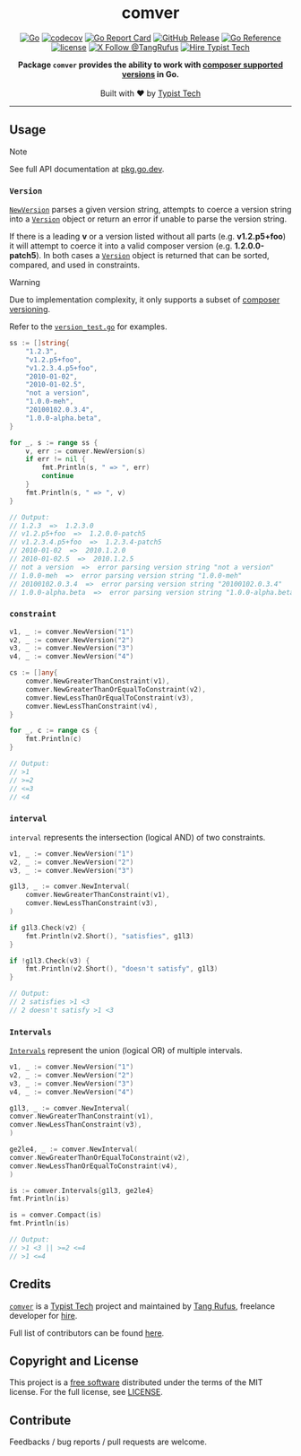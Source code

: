 <div align="center">

# comver

</div>

<div align="center">

[![Go](https://github.com/typisttech/comver/actions/workflows/go.yml/badge.svg)](https://github.com/typisttech/comver/actions/workflows/go.yml)
[![codecov](https://codecov.io/gh/typisttech/comver/graph/badge.svg?token=GVO7RV80TJ)](https://codecov.io/gh/typisttech/comver)
[![Go Report Card](https://goreportcard.com/badge/github.com/typisttech/comver)](https://goreportcard.com/report/github.com/typisttech/comver)
[![GitHub Release](https://img.shields.io/github/v/release/typisttech/comver?style=flat-square&)](https://github.com/typisttech/comver/releases/latest)
[![Go Reference](https://pkg.go.dev/badge/github.com/typisttech/comver.svg)](https://pkg.go.dev/github.com/typisttech/comver)
[![license](https://img.shields.io/github/license/typisttech/comver.svg?style=flat-square)](https://github.com/typisttech/comver/blob/master/LICENSE)
[![X Follow @TangRufus](https://img.shields.io/badge/Follow-%40TangRufus-black?style=flat-square&logo=x&logoColor=white)](https://x.com/tangrufus)
[![Hire Typist Tech](https://img.shields.io/badge/Hire-Typist%20Tech-ff69b4.svg?style=flat-square)](https://typist.tech/contact/)

</div>

<p align="center">
  <strong>Package <code>comver</code> provides the ability to work with <a href="https://github.com/composer/semver/">composer supported versions</a> in Go.</strong>
  <br />
  <br />
  Built with ♥ by <a href="https://typist.tech/">Typist Tech</a>
</p>

---

## Usage

> [!NOTE]
> See full API documentation at [pkg.go.dev](https://pkg.go.dev/github.com/typisttech/comver).

### `Version`

[`NewVersion`](https://pkg.go.dev/github.com/typisttech/comver#NewVersion) parses a given version string, attempts to coerce a version string into a [`Version`](https://pkg.go.dev/github.com/typisttech/comver#Version) object or return an error if unable to parse the version string.

If there is a leading **v** or a version listed without all parts (e.g. **v1.2.p5+foo**) it will attempt to coerce it into a valid composer version (e.g. **1.2.0.0-patch5**). In both cases a [`Version`](https://pkg.go.dev/github.com/typisttech/comver#Version) object is returned that can be sorted, compared, and used in constraints.


> [!WARNING]
> Due to implementation complexity, it only supports a subset of [composer versioning](https://github.com/composer/semver/). 
>
> Refer to the [`version_test.go`](version_test.go) for examples.


```go
ss := []string{
    "1.2.3",
    "v1.2.p5+foo",
    "v1.2.3.4.p5+foo",
    "2010-01-02",
    "2010-01-02.5",
    "not a version",
    "1.0.0-meh",
    "20100102.0.3.4",
    "1.0.0-alpha.beta",
}

for _, s := range ss {
    v, err := comver.NewVersion(s)
    if err != nil {
        fmt.Println(s, " => ", err)
        continue
    }
    fmt.Println(s, " => ", v)
}

// Output:
// 1.2.3  =>  1.2.3.0
// v1.2.p5+foo  =>  1.2.0.0-patch5
// v1.2.3.4.p5+foo  =>  1.2.3.4-patch5
// 2010-01-02  =>  2010.1.2.0
// 2010-01-02.5  =>  2010.1.2.5
// not a version  =>  error parsing version string "not a version"
// 1.0.0-meh  =>  error parsing version string "1.0.0-meh"
// 20100102.0.3.4  =>  error parsing version string "20100102.0.3.4"
// 1.0.0-alpha.beta  =>  error parsing version string "1.0.0-alpha.beta"
```

### `constraint`

```go
v1, _ := comver.NewVersion("1")
v2, _ := comver.NewVersion("2")
v3, _ := comver.NewVersion("3")
v4, _ := comver.NewVersion("4")

cs := []any{
    comver.NewGreaterThanConstraint(v1),
    comver.NewGreaterThanOrEqualToConstraint(v2),
    comver.NewLessThanOrEqualToConstraint(v3),
    comver.NewLessThanConstraint(v4),
}

for _, c := range cs {
    fmt.Println(c)
}

// Output:
// >1
// >=2
// <=3
// <4
```

### `interval`

`interval` represents the intersection (logical AND) of two constraints.

```go
v1, _ := comver.NewVersion("1")
v2, _ := comver.NewVersion("2")
v3, _ := comver.NewVersion("3")

g1l3, _ := comver.NewInterval(
    comver.NewGreaterThanConstraint(v1),
    comver.NewLessThanConstraint(v3),
)

if g1l3.Check(v2) {
    fmt.Println(v2.Short(), "satisfies", g1l3)
}

if !g1l3.Check(v3) {
    fmt.Println(v2.Short(), "doesn't satisfy", g1l3)
}

// Output:
// 2 satisfies >1 <3
// 2 doesn't satisfy >1 <3
```

### `Intervals`

[`Intervals`](https://pkg.go.dev/github.com/typisttech/comver#Intervals) represent the union (logical OR) of multiple intervals.

```go
v1, _ := comver.NewVersion("1")
v2, _ := comver.NewVersion("2")
v3, _ := comver.NewVersion("3")
v4, _ := comver.NewVersion("4")

g1l3, _ := comver.NewInterval(
comver.NewGreaterThanConstraint(v1),
comver.NewLessThanConstraint(v3),
)

ge2le4, _ := comver.NewInterval(
comver.NewGreaterThanOrEqualToConstraint(v2),
comver.NewLessThanOrEqualToConstraint(v4),
)

is := comver.Intervals{g1l3, ge2le4}
fmt.Println(is)

is = comver.Compact(is)
fmt.Println(is)

// Output:
// >1 <3 || >=2 <=4
// >1 <=4
```

## Credits

[`comver`](https://github.com/typisttech/comver) is a [Typist Tech](https://typist.tech) project and maintained by [Tang Rufus](https://x.com/TangRufus), freelance developer for [hire](https://typist.tech/contact/).

Full list of contributors can be found [here](https://github.com/typisttech/comver/graphs/contributors).

## Copyright and License

This project is a [free software](https://www.gnu.org/philosophy/free-sw.en.html) distributed under the terms of the MIT license. For the full license, see [LICENSE](./LICENSE).

## Contribute

Feedbacks / bug reports / pull requests are welcome.
